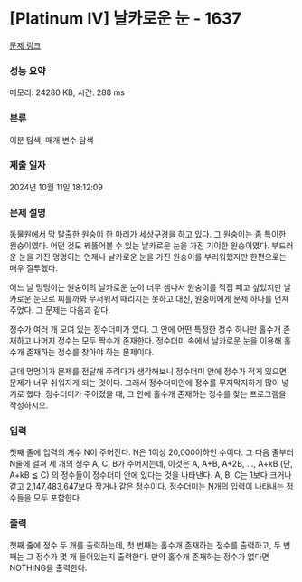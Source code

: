 # [Platinum IV] 날카로운 눈 - 1637 

[문제 링크](https://www.acmicpc.net/problem/1637) 

### 성능 요약

메모리: 24280 KB, 시간: 288 ms

### 분류

이분 탐색, 매개 변수 탐색

### 제출 일자

2024년 10월 11일 18:12:09

### 문제 설명

<p>동물원에서 막 탈출한 원숭이 한 마리가 세상구경을 하고 있다. 그 원숭이는 좀 특이한 원숭이였다. 어떤 것도 꿰뚫어볼 수 있는 날카로운 눈을 가진 기이한 원숭이였다. 부드러운 눈을 가진 멍멍이는 언제나 날카로운 눈을 가진 원숭이를 부러워했지만 한편으로는 매우 질투했다.</p>
<p>어느 날 멍멍이는 원숭이의 날카로운 눈이 너무 샘나서 원숭이를 직접 패고 싶었지만 날카로운 눈으로 찌를까봐 무서워서 때리지는 못하고 대신, 원숭이에게 문제 하나를 던져주었다. 그 문제는 다음과 같다.</p>
<p>정수가 여러 개 모여 있는 정수더미가 있다. 그 안에 어떤 특정한 정수 하나만 홀수개 존재하고 나머지 정수는 모두 짝수개 존재한다. 정수더미 속에서 날카로운 눈을 이용해 홀수개 존재하는 정수를 찾아야 하는 문제이다.</p>
<p>근데 멍멍이가 문제를 전달해 주려다가 생각해보니 정수더미 안에 정수가 적게 있으면 문제가 너무 쉬워지게 되는 것이다. 그래서 정수더미안에 정수를 무지막지하게 많이 넣기로 했다. 정수더미가 주어졌을 때, 그 안에 홀수개 존재하는 정수를 찾는 프로그램을 작성하시오.</p>

### 입력 

 <p>첫째 줄에 입력의 개수 N이 주어진다. N은 1이상 20,000이하인 수이다. 그 다음 줄부터 N줄에 걸쳐 세 개의 정수 A, C, B가 주어지는데, 이것은 A, A+B, A+2B, ..., A+kB (단, A+kB ≦ C) 의 정수들이 정수더미 안에 있다는 것을 나타낸다. A, B, C는 1보다 크거나 같고 2,147,483,647보다 작거나 같은 정수이다. 정수더미는 N개의 입력이 나타내는 정수들을 모두 포함한다.</p>

### 출력 

 <p>첫째 줄에 정수 두 개를 출력하는데, 첫 번째는 홀수개 존재하는 정수를 출력하고, 두 번째는 그 정수가 몇 개 들어있는지 출력한다. 만약 홀수개 존재하는 정수가 없다면 NOTHING을 출력한다.</p>

